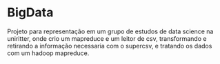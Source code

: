 # BigData
Projeto para representação em um grupo de estudos de data science na uniritter, onde crio um mapreduce e um leitor de csv, transformando e retirando a informação necessaria com o supercsv, e tratando os dados com um hadoop mapreduce.
